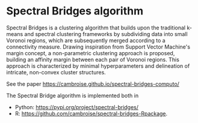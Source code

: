 # Spectral Bridges algorithm

Spectral Bridges is a clustering algorithm that  builds upon the traditional k-means and spectral clustering frameworks by subdividing data into small Voronoi regions, which are subsequently merged according to a connectivity measure. Drawing inspiration from Support Vector Machine's margin concept, a non-parametric clustering approach is proposed, building an affinity margin between each pair of Voronoi regions. This approach is characterized by minimal hyperparameters and delineation of intricate, non-convex cluster structures.

See the paper https://cambroise.github.io/spectral-bridges-computo/



The Spectral Bridge algorithm is implemented both in 
- Python: <https://pypi.org/project/spectral-bridges/>
-  R: <https://github.com/cambroise/spectral-bridges-Rpackage>.

